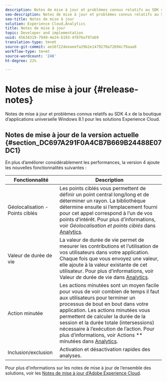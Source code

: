 ```yaml
---
description: Notes de mise à jour et problèmes connus relatifs au SDK 4.x de la boutique d’applications universelle Windows 8.1 pour les solutions Experience Cloud.
seo-description: Notes de mise à jour et problèmes connus relatifs au SDK 4.x de la boutique d’applications universelle Windows 8.1 pour les solutions Experience Cloud.
seo-title: Notes de mise à jour
solution: Experience Cloud,Analytics
title: Notes de mise à jour
topic: Developer and implementation
uuid: 45634319-7949-4e24-b193-4f876af97a69
translation-type: tm+mt
source-git-commit: ae16f224eeaeefa29b2e1479270a72694c79aaa0
workflow-type: tm+mt
source-wordcount: '248'
ht-degree: 22%

---
```



# Notes de mise à jour {#release-notes}

Notes de mise à jour et problèmes connus relatifs au SDK 4.x de la boutique d’applications universelle Windows 8.1 pour les solutions Experience Cloud.

## Notes de mise à jour de la version actuelle {#section_DC697A291F0A4CB7B669B24488E07DC1}

En plus d’améliorer considérablement les performances, la version 4 ajoute les nouvelles fonctionnalités suivantes :

| Fonctionnalité | Description |
|--- |--- |
| Géolocalisation - Points ciblés | Les points ciblés vous permettent de définir un point central long/long et de déterminer un rayon. La bibliothèque détermine ensuite si l’emplacement fourni pour cet appel correspond à l’un de vos points d’intérêt. Pour plus d’informations, voir *Géolocalisation et points ciblés* dans [Analytics](/help/windows-appstore/analytics/analytics.md). |
| Valeur de durée de vie | La valeur de durée de vie permet de mesurer les contributions et l’utilisation de vos utilisateurs dans votre application. Chaque fois que vous envoyez une valeur, elle ajoute à la valeur existante de cet utilisateur.  Pour plus d’informations, voir Valeur *de* durée de vie dans [Analytics](/help/windows-appstore/analytics/analytics.md). |
| Action minutée | Les actions minutées sont un moyen facile pour vous de voir combien de temps il faut aux utilisateurs pour terminer un processus de bout en bout dans votre application. Les actions minutées vous permettent de calculer la durée de la session et la durée totale (intersessions) nécessaire à l’exécution de l’action. Pour plus d’informations, voir Actions ** minutées dans [Analytics](/help/windows-appstore/analytics/analytics.md). |
| Inclusion/exclusion | Activation et désactivation rapides des analyses. |


Pour plus d’informations sur les notes de mise à jour de l’ensemble des solutions, voir les [Notes de mise à jour d’Adobe Experience Cloud](https://docs.adobe.com/content/help/fr-FR/release-notes/experience-cloud/current.html).
